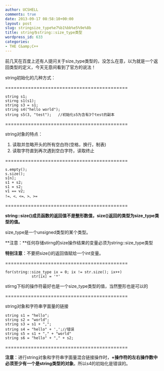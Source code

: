 ```yaml
---
author: UCSHELL
comments: true
date: 2013-09-17 08:58:10+00:00
layout: post
slug: stringsize_type%e7%b1%bb%e5%9e%8b
title: string与string::size_type类型
wordpress_id: 633
categories:
- THE C&amp;C++
---
```


前几天在百度上还有人提问关于size_type类型的，没怎么在意，以为就是一个返回类型的定义，今天无意间看到了官方的说法！

string初始化的几种方式：

===========================================

    string s1;
    stirng s1(s1);
    string s3 = s1;
    string s4("hello world");
    string s5(3, "test");	//初始化s5为含有3个test的副本

===========================================

string对象的特点：
1. 读取并忽略开头的所有空白符(空格，换行，制表)
2. 读取字符直到再次遇到空白字符，读取终止

===========================================

    s.empty();
    s.size();
    s[n];
    s1 + s2;
    s1 = s2;
    v1 == v2;
    !=、<、<=、>、>=
===========================================

**string::size()成员函数的返回值不是整形数值，size()返回的类型为size_type类型的值。**

size_type是一个unsigned类型的某个类型。

**注意：**任何存储stirng的size操作结果的变量必须为string::size_type类型

**特别注意**：不要把size()的返回值赋给一个int变量。

===========================================

    
    for(string::size_type ix = 0; ix != str.size(); ix++)
      			str[ix] = '*'


stirng下标的操作符最好也是一个size_type类型的值，当然整形也是可以的

===========================================

string对象和字符串字面量的链接

    
    string s1 = "hello";
    string s2 = "world";
    string s3 = s1 + ",";
    string s4 = "hello" + ',';//错误
    string s5 = s1 + "," + "world"
    string s6 = "hello" + "," + s2;


===========================================

**注意**：进行string对象和字符串字面量混合链接操作时，**+操作符的左右操作数中必须至少有一个是string类型的对象**。所以s4的初始化是错误的。
